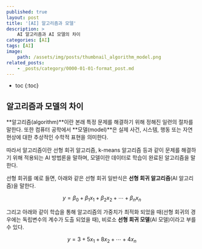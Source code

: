 ```yaml
---
published: true
layout: post
title: '[AI] 알고리즘과 모델'
description: >
    AI 알고리즘과 AI 모델의 차이
categories: [AI]
tags: [AI]
image:
    path: /assets/img/posts/thumbnail_algorithm_model.png
related_posts:
    - _posts/category/0000-01-01-format_post.md
---
```

* toc
{:toc}

## 알고리즘과 모델의 차이

**알고리즘(algorithm)**이란 본래 특정 문제를 해결하기 위해 정해진 일련의 절차를 말한다. 또한 컴퓨터 공학에서 **모델(model)**은 실제 사건, 시스템, 행동 또는 자연 현상에 대한 추상적인 수학적 표현을 의미한다.  

따라서 알고리즘이란 선형 회귀 알고리즘, k-means 알고리즘 등과 같이 문제를 해결하기 위해 적용되는 AI 방법론을 말하며, 모델이란 데이터로 학습이 완료된 알고리즘을 말한다.  

선형 회귀를 예로 들면, 아래와 같은 선형 회귀 일반식은 **선형 회귀 알고리즘**(AI 알고리즘)을 말한다.  

$$y = \beta_{0} + \beta_{1}x_{1} + \beta_{2}x_{2} + \cdots + \beta_{n}x_{n}$$

그리고 아래와 같이 학습을 통해 알고리즘의 가중치가 최적화 되었을 때(선형 회귀의 경우에는 독립변수의 계수가 도출 되었을 때), 비로소 **선형 회귀 모델**(AI 모델)이라고 부를 수 있다.  

$$y = 3 + 5x_{1} + 8x_{2} + \cdots + 4x_{n}$$
